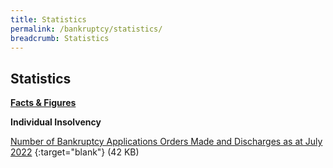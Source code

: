 ```yaml
---
title: Statistics
permalink: /bankruptcy/statistics/
breadcrumb: Statistics
---
```

Statistics
---

<u><b>Facts & Figures</b></u>

**Individual Insolvency**

[Number of Bankruptcy Applications Orders Made and Discharges as at July 2022](/files/(110822)NumberofBankruptcyApplicationsOrdersMadeandDischarges(July2022).pdf) {:target="blank"} (42 KB)